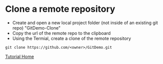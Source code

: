 # Clone a remote repository
 - Create and open a new local project folder (not inside of an existing git repo) "GitDemo-Clone"
 - Copy the url of the remote repo to the clipboard
 - Using the Termial, create a clone of the remote repository
```
git clone https://github.com/<owner>/GitDemo.git
```
[Tutorial Home](https://github.com/jgrissom/GitTutorial/)
